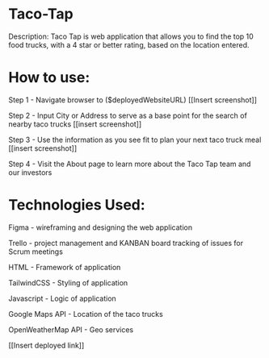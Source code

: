 # Taco-Tap

Description:
Taco Tap is web application that allows you to find the top 10 food trucks, with a 4 star or better rating, based on the location entered. 


# How to use: 

Step 1 - Navigate browser to ($deployedWebsiteURL)
[[Insert screenshot]]

Step 2 - Input City or Address to serve as a base point for the search of nearby taco trucks
[[insert screenshot]]

Step 3 - Use the information as you see fit to plan your next taco truck meal
[[insert screenshot]]

Step 4 - Visit the About page to learn more about the Taco Tap team and our investors


# Technologies Used:

Figma - wireframing and designing the web application

Trello - project management and KANBAN board tracking of issues for Scrum meetings

HTML - Framework of application

TailwindCSS - Styling of application

Javascript - Logic of application

Google Maps API - Location of the taco trucks

OpenWeatherMap API - Geo services

[[Insert deployed link]]

